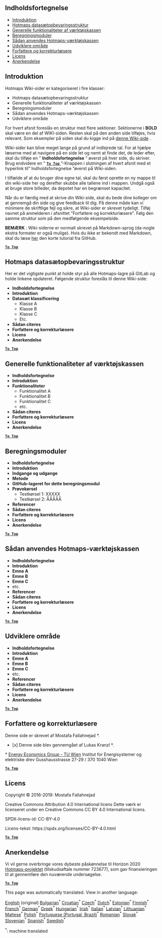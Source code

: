 <h2> Indholdsfortegnelse </h2><ul><li> <a href="#Introduction">Introduktion</a> </li><li> <a href="#Hotmaps-data-set-repository-structure">Hotmaps datasætopbevaringsstruktur</a> </li><li> <a href="#General-functionalities-of-the-toolbox">Generelle funktionaliteter af værktøjskassen</a> </li><li> <a href="#Calculation-modules">Beregningsmoduler</a> </li><li> <a href="#How-to-apply-the-Hotmaps-toolbox">Sådan anvendes Hotmaps-værktøjskassen</a> </li><li> <a href="#Developers-area">Udviklere område</a> </li><li> <a href="#authors-and-reviewers">Forfattere og korrekturlæsere</a> </li><li> <a href="#license">Licens</a> </li><li> <a href="#acknowledgement">Anerkendelse</a> </li></ul><h2> Introduktion </h2><p> Hotmaps Wiki-sider er kategoriseret i fire klasser: </p><ul><li> Hotmaps datasætopbevaringsstruktur </li><li> Generelle funktionaliteter af værktøjskassen </li><li> Beregningsmoduler </li><li> Sådan anvendes Hotmaps-værktøjskassen </li><li> Udviklere område </li></ul><p> For hvert afsnit foreslås en struktur med flere sektioner. Sektionerne i <strong>BOLD</strong> skal være en del af WIKI-siden. Resten skal på den anden side tilføjes, hvis relevant. Som eksempler på siden skal du kigge ind på <a href="https://github.com/HotMaps/hotmaps_wiki/wiki/CM-District-heating-potential-user-defined-thresholds">denne Wiki-side</a> . </p><p> Wiki-sider kan blive meget lange på grund af indlejrede tal. For at hjælpe læserne med at navigere på en side let og nemt at finde det, de leder efter, skal du tilføje en &quot; <strong>Indholdsfortegnelse</strong> &quot; øverst på hver side, du skriver. Brug endvidere en &quot; <ins> <code><strong><a href="#table-of-contents">To Top</a></strong></code> </ins> ”-Knappen i slutningen af hvert afsnit med et hyperlink til“ Indholdsfortegnelse ”øverst på Wiki-siden. </p><p> I tilfælde af at du bruger dine egne tal, skal du først oprette en ny mappe til din wiki-side her og derefter skubbe alle tallene ind i mappen. Undgå også at bruge store billeder, da depotet har en begrænset kapacitet. </p><p> Når du er færdig med at skrive din Wiki-side, skal du bede dine kolleger om at gennemgå din side og give feedback til dig. På denne måde kan vi minimere de skriftlige fejl og sikre, at Wiki-sider er skrevet tydeligt. Tilføj navnet på anmelderen i afsnittet &quot;Forfattere og korrekturlæsere&quot;. Følg den samme struktur som på den medfølgende eksempelside. </p><p> <strong>BEMÆRK</strong> : Wiki-siderne er normalt skrevet på Markdown-sprog (da-nogle ekstra formater er også mulige). Hvis du ikke er bekendt med Markdown, skal du læse <a href="https://guides.github.com/features/mastering-markdown/">her</a> den korte tutorial fra GitHub. </p><p><ins> <code><strong><a href="#table-of-contents">To Top</a></strong></code> </ins> </p><h2> Hotmaps datasætopbevaringsstruktur </h2><p> Her er det vigtigste punkt at holde styr på alle Hotmaps-lagre på GitLab og holde linkene opdateret. Følgende struktur foreslås til denne Wiki-side: </p><ul><li> <strong>Indholdsfortegnelse</strong> </li><li> <strong>Introduktion</strong> </li><li> <strong>Datasæt klassificering</strong> <ul><li> Klasse A </li><li> Klasse B </li><li> Klasse C </li><li> Etc. </li></ul></li><li> <strong>Sådan citeres</strong> </li><li> <strong>Forfattere og korrekturlæsere</strong> </li><li> <strong>Licens</strong> </li><li> <strong>Anerkendelse</strong> </li></ul><p><ins> <code><strong><a href="#table-of-contents">To Top</a></strong></code> </ins> </p><h2> Generelle funktionaliteter af værktøjskassen </h2><ul><li> <strong>Indholdsfortegnelse</strong> </li><li> <strong>Introduktion</strong> </li><li> <strong>Funktionaliteter</strong> <ul><li> Funktionalitet A </li><li> Funktionalitet B </li><li> Funktionalitet C </li><li> etc. </li></ul></li><li> <strong>Sådan citeres</strong> </li><li> <strong>Forfattere og korrekturlæsere</strong> </li><li> <strong>Licens</strong> </li><li> <strong>Anerkendelse</strong> </li></ul><p><ins> <code><strong><a href="#table-of-contents">To Top</a></strong></code> </ins> </p><h2> Beregningsmoduler </h2><ul><li> <strong>Indholdsfortegnelse</strong> </li><li> <strong>Introduktion</strong> </li><li> <strong>Indgange og udgange</strong> </li><li> <strong>Metode</strong> </li><li> <strong>GitHub-lageret for dette beregningsmodul</strong> </li><li> <strong>Prøvekørsel</strong> <ul><li> Testkørsel 1: XXXXX </li><li> Testkørsel 2: ÅÅÅÅÅ </li></ul></li><li> <strong>Referencer</strong> </li><li> <strong>Sådan citeres</strong> </li><li> <strong>Forfattere og korrekturlæsere</strong> </li><li> <strong>Licens</strong> </li><li> <strong>Anerkendelse</strong> </li></ul><p><ins> <code><strong><a href="#table-of-contents">To Top</a></strong></code> </ins> </p><h2> Sådan anvendes Hotmaps-værktøjskassen </h2><ul><li> <strong>Indholdsfortegnelse</strong> </li><li> <strong>Introduktion</strong> </li><li> <strong>Emne A</strong> </li><li> <strong>Emne B</strong> </li><li> <strong>Emne C</strong> </li><li> etc. </li><li> <strong>Referencer</strong> </li><li> <strong>Sådan citeres</strong> </li><li> <strong>Forfattere og korrekturlæsere</strong> </li><li> <strong>Licens</strong> </li><li> <strong>Anerkendelse</strong> </li></ul><p><ins> <code><strong><a href="#table-of-contents">To Top</a></strong></code> </ins> </p><h2> Udviklere område </h2><ul><li> <strong>Indholdsfortegnelse</strong> </li><li> <strong>Introduktion</strong> </li><li> <strong>Emne A</strong> </li><li> <strong>Emne B</strong> </li><li> <strong>Emne C</strong> </li><li> etc. </li><li> <strong>Referencer</strong> </li><li> <strong>Sådan citeres</strong> </li><li> <strong>Forfattere og korrekturlæsere</strong> </li><li> <strong>Licens</strong> </li><li> <strong>Anerkendelse</strong> </li></ul><p><ins> <code><strong><a href="#table-of-contents">To Top</a></strong></code> </ins> </p><h2> Forfattere og korrekturlæsere </h2><p> Denne side er skrevet af Mostafa Fallahnejad *. </p><ul><li> [x] Denne side blev gennemgået af Lukas Kranzl *. </li></ul><p> * <a href="https://eeg.tuwien.ac.at/">Energy Economics Group - TU Wien</a> Institut for Energisystemer og elektriske drev Gusshausstrasse 27-29 / 370 1040 Wien </p><p><ins> <code><strong><a href="#table-of-contents">To Top</a></strong></code> </ins> </p><h2> Licens </h2><p> Copyright © 2016-2019: Mostafa Fallahnejad </p><p> Creative Commons Attribution 4.0 International licens Dette værk er licenseret under en Creative Commons CC BY 4.0 International licens. </p><p> SPDX-licens-id: CC-BY-4.0 </p><p> Licens-tekst: https://spdx.org/licenses/CC-BY-4.0.html </p><p><ins> <code><strong><a href="#table-of-contents">To Top</a></strong></code> </ins> </p><h2> Anerkendelse </h2><p> Vi vil gerne overbringe vores dybeste påskønnelse til Horizon 2020 <a href="https://www.hotmaps-project.eu">Hotmaps-projektet</a> (tilskudsaftale nummer 723677), som gav finansieringen til at gennemføre den nuværende undersøgelse. </p><p><ins> <code><strong><a href="#table-of-contents">To Top</a></strong></code> </ins> </p>

This page was automatically translated. View in another language:

[English](en-Guidelines-for-writing-a-Hotmaps-Wiki-page) (original) [Bulgarian](bg-Guidelines-for-writing-a-Hotmaps-Wiki-page)<sup>\*</sup> [Croatian](hr-Guidelines-for-writing-a-Hotmaps-Wiki-page)<sup>\*</sup> [Czech](cs-Guidelines-for-writing-a-Hotmaps-Wiki-page)<sup>\*</sup>  [Dutch](nl-Guidelines-for-writing-a-Hotmaps-Wiki-page)<sup>\*</sup> [Estonian](et-Guidelines-for-writing-a-Hotmaps-Wiki-page)<sup>\*</sup> [Finnish](fi-Guidelines-for-writing-a-Hotmaps-Wiki-page)<sup>\*</sup> [French](fr-Guidelines-for-writing-a-Hotmaps-Wiki-page)<sup>\*</sup> [German](de-Guidelines-for-writing-a-Hotmaps-Wiki-page)<sup>\*</sup> [Greek](el-Guidelines-for-writing-a-Hotmaps-Wiki-page)<sup>\*</sup> [Hungarian](hu-Guidelines-for-writing-a-Hotmaps-Wiki-page)<sup>\*</sup> [Irish](ga-Guidelines-for-writing-a-Hotmaps-Wiki-page)<sup>\*</sup> [Italian](it-Guidelines-for-writing-a-Hotmaps-Wiki-page)<sup>\*</sup> [Latvian](lv-Guidelines-for-writing-a-Hotmaps-Wiki-page)<sup>\*</sup> [Lithuanian](lt-Guidelines-for-writing-a-Hotmaps-Wiki-page)<sup>\*</sup> [Maltese](mt-Guidelines-for-writing-a-Hotmaps-Wiki-page)<sup>\*</sup> [Polish](pl-Guidelines-for-writing-a-Hotmaps-Wiki-page)<sup>\*</sup> [Portuguese (Portugal, Brazil)](pt-Guidelines-for-writing-a-Hotmaps-Wiki-page)<sup>\*</sup> [Romanian](ro-Guidelines-for-writing-a-Hotmaps-Wiki-page)<sup>\*</sup> [Slovak](sk-Guidelines-for-writing-a-Hotmaps-Wiki-page)<sup>\*</sup> [Slovenian](sl-Guidelines-for-writing-a-Hotmaps-Wiki-page)<sup>\*</sup> [Spanish](es-Guidelines-for-writing-a-Hotmaps-Wiki-page)<sup>\*</sup> [Swedish](sv-Guidelines-for-writing-a-Hotmaps-Wiki-page)<sup>\*</sup> 

<sup>\*</sup>: machine translated
